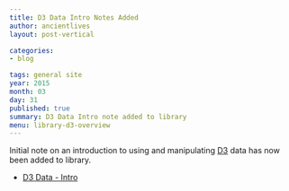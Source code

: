 ```yaml
---
title: D3 Data Intro Notes Added
author: ancientlives
layout: post-vertical

categories:
- blog

tags: general site
year: 2015
month: 03
day: 31
published: true
summary: D3 Data Intro note added to library
menu: library-d3-overview
---
```


Initial note on an introduction to using and manipulating [D3](http://d3js.org) data has now been added to library.

* [D3 Data - Intro](/library/notes/d3-data-intro/)



